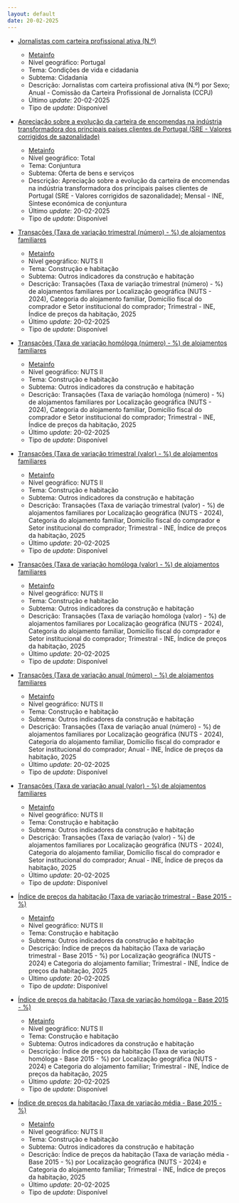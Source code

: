 ```yaml
---
layout: default
date: 20-02-2025
---
```

* [Jornalistas com carteira profissional ativa (N.º)](https://www.ine.pt/xportal/xmain?xpid=INE&xpgid=ine_indicadores&indOcorrCod=0012537&contexto=bd&selTab=tab2)
  * [Metainfo](https://www.ine.pt/bddXplorer/htdocs/minfo.jsp?var_cd=0012537&lingua=PT)
  * Nível geográfico: Portugal
  * Tema: Condições de vida e cidadania
  * Subtema: Cidadania
  * Descrição: Jornalistas com carteira profissional ativa (N.º) por Sexo; Anual - Comissão da Carteira Profissional de Jornalista (CCPJ)
  * Último _update_: 20-02-2025
  * Tipo de _update_: Disponível

* [Apreciação sobre a evolução da carteira de encomendas na indústria transformadora dos principais países clientes de Portugal (SRE - Valores corrigidos de sazonalidade)](https://www.ine.pt/xportal/xmain?xpid=INE&xpgid=ine_indicadores&indOcorrCod=0014350&contexto=bd&selTab=tab2)
  * [Metainfo](https://www.ine.pt/bddXplorer/htdocs/minfo.jsp?var_cd=0014350&lingua=PT)
  * Nível geográfico: Total
  * Tema: Conjuntura
  * Subtema: Oferta de bens e serviços
  * Descrição: Apreciação sobre a evolução da carteira de encomendas na indústria transformadora dos principais países clientes de Portugal (SRE - Valores corrigidos de sazonalidade); Mensal - INE, Síntese económica de conjuntura
  * Último _update_: 20-02-2025
  * Tipo de _update_: Disponível

* [Transações (Taxa de variação trimestral (número) - %) de alojamentos familiares](https://www.ine.pt/xportal/xmain?xpid=INE&xpgid=ine_indicadores&indOcorrCod=0014343&contexto=bd&selTab=tab2)
  * [Metainfo](https://www.ine.pt/bddXplorer/htdocs/minfo.jsp?var_cd=0014343&lingua=PT)
  * Nível geográfico: NUTS II
  * Tema: Construção e habitação
  * Subtema: Outros indicadores da construção e habitação
  * Descrição: Transações (Taxa de variação trimestral (número) - %) de alojamentos familiares por Localização geográfica (NUTS - 2024), Categoria do alojamento familiar, Domicílio fiscal do comprador e Setor institucional do comprador; Trimestral - INE, Índice de preços da habitação, 2025
  * Último _update_: 20-02-2025
  * Tipo de _update_: Disponível

* [Transações (Taxa de variação homóloga (número) - %) de alojamentos familiares](https://www.ine.pt/xportal/xmain?xpid=INE&xpgid=ine_indicadores&indOcorrCod=0014344&contexto=bd&selTab=tab2)
  * [Metainfo](https://www.ine.pt/bddXplorer/htdocs/minfo.jsp?var_cd=0014344&lingua=PT)
  * Nível geográfico: NUTS II
  * Tema: Construção e habitação
  * Subtema: Outros indicadores da construção e habitação
  * Descrição: Transações (Taxa de variação homóloga (número) - %) de alojamentos familiares por Localização geográfica (NUTS - 2024), Categoria do alojamento familiar, Domicílio fiscal do comprador e Setor institucional do comprador; Trimestral - INE, Índice de preços da habitação, 2025
  * Último _update_: 20-02-2025
  * Tipo de _update_: Disponível

* [Transações (Taxa de variação trimestral (valor) - %) de alojamentos familiares](https://www.ine.pt/xportal/xmain?xpid=INE&xpgid=ine_indicadores&indOcorrCod=0014345&contexto=bd&selTab=tab2)
  * [Metainfo](https://www.ine.pt/bddXplorer/htdocs/minfo.jsp?var_cd=0014345&lingua=PT)
  * Nível geográfico: NUTS II
  * Tema: Construção e habitação
  * Subtema: Outros indicadores da construção e habitação
  * Descrição: Transações (Taxa de variação trimestral (valor) - %) de alojamentos familiares por Localização geográfica (NUTS - 2024), Categoria do alojamento familiar, Domicílio fiscal do comprador e Setor institucional do comprador; Trimestral - INE, Índice de preços da habitação, 2025
  * Último _update_: 20-02-2025
  * Tipo de _update_: Disponível

* [Transações (Taxa de variação homóloga (valor) - %) de alojamentos familiares](https://www.ine.pt/xportal/xmain?xpid=INE&xpgid=ine_indicadores&indOcorrCod=0014346&contexto=bd&selTab=tab2)
  * [Metainfo](https://www.ine.pt/bddXplorer/htdocs/minfo.jsp?var_cd=0014346&lingua=PT)
  * Nível geográfico: NUTS II
  * Tema: Construção e habitação
  * Subtema: Outros indicadores da construção e habitação
  * Descrição: Transações (Taxa de variação homóloga (valor) - %) de alojamentos familiares por Localização geográfica (NUTS - 2024), Categoria do alojamento familiar, Domicílio fiscal do comprador e Setor institucional do comprador; Trimestral - INE, Índice de preços da habitação, 2025
  * Último _update_: 20-02-2025
  * Tipo de _update_: Disponível

* [Transações (Taxa de variação anual (número) - %) de alojamentos familiares](https://www.ine.pt/xportal/xmain?xpid=INE&xpgid=ine_indicadores&indOcorrCod=0014347&contexto=bd&selTab=tab2)
  * [Metainfo](https://www.ine.pt/bddXplorer/htdocs/minfo.jsp?var_cd=0014347&lingua=PT)
  * Nível geográfico: NUTS II
  * Tema: Construção e habitação
  * Subtema: Outros indicadores da construção e habitação
  * Descrição: Transações (Taxa de variação anual (número) - %) de alojamentos familiares por Localização geográfica (NUTS - 2024), Categoria do alojamento familiar, Domicílio fiscal do comprador e Setor institucional do comprador; Anual - INE, Índice de preços da habitação, 2025
  * Último _update_: 20-02-2025
  * Tipo de _update_: Disponível

* [Transações (Taxa de variação anual (valor) - %) de alojamentos familiares](https://www.ine.pt/xportal/xmain?xpid=INE&xpgid=ine_indicadores&indOcorrCod=0014348&contexto=bd&selTab=tab2)
  * [Metainfo](https://www.ine.pt/bddXplorer/htdocs/minfo.jsp?var_cd=0014348&lingua=PT)
  * Nível geográfico: NUTS II
  * Tema: Construção e habitação
  * Subtema: Outros indicadores da construção e habitação
  * Descrição: Transações (Taxa de variação (valor) - %) de alojamentos familiares por Localização geográfica (NUTS - 2024), Categoria do alojamento familiar, Domicílio fiscal do comprador e Setor institucional do comprador; Anual - INE, Índice de preços da habitação, 2025
  * Último _update_: 20-02-2025
  * Tipo de _update_: Disponível

* [Índice de preços da habitação (Taxa de variação trimestral - Base 2015 - %)](https://www.ine.pt/xportal/xmain?xpid=INE&xpgid=ine_indicadores&indOcorrCod=0014340&contexto=bd&selTab=tab2)
  * [Metainfo](https://www.ine.pt/bddXplorer/htdocs/minfo.jsp?var_cd=0014340&lingua=PT)
  * Nível geográfico: NUTS II
  * Tema: Construção e habitação
  * Subtema: Outros indicadores da construção e habitação
  * Descrição: Índice de preços da habitação (Taxa de variação trimestral - Base 2015 - %) por Localização geográfica (NUTS - 2024) e Categoria do alojamento familiar; Trimestral - INE, Índice de preços da habitação, 2025
  * Último _update_: 20-02-2025
  * Tipo de _update_: Disponível

* [Índice de preços da habitação (Taxa de variação homóloga - Base 2015 - %)](https://www.ine.pt/xportal/xmain?xpid=INE&xpgid=ine_indicadores&indOcorrCod=0014341&contexto=bd&selTab=tab2)
  * [Metainfo](https://www.ine.pt/bddXplorer/htdocs/minfo.jsp?var_cd=0014341&lingua=PT)
  * Nível geográfico: NUTS II
  * Tema: Construção e habitação
  * Subtema: Outros indicadores da construção e habitação
  * Descrição: Índice de preços da habitação (Taxa de variação homóloga - Base 2015 - %) por Localização geográfica (NUTS - 2024) e Categoria do alojamento familiar; Trimestral - INE, Índice de preços da habitação, 2025
  * Último _update_: 20-02-2025
  * Tipo de _update_: Disponível

* [Índice de preços da habitação (Taxa de variação média - Base 2015 - %)](https://www.ine.pt/xportal/xmain?xpid=INE&xpgid=ine_indicadores&indOcorrCod=0014342&contexto=bd&selTab=tab2)
  * [Metainfo](https://www.ine.pt/bddXplorer/htdocs/minfo.jsp?var_cd=0014342&lingua=PT)
  * Nível geográfico: NUTS II
  * Tema: Construção e habitação
  * Subtema: Outros indicadores da construção e habitação
  * Descrição: Índice de preços da habitação (Taxa de variação média - Base 2015 - %) por Localização geográfica (NUTS - 2024) e Categoria do alojamento familiar; Trimestral - INE, Índice de preços da habitação, 2025
  * Último _update_: 20-02-2025
  * Tipo de _update_: Disponível

